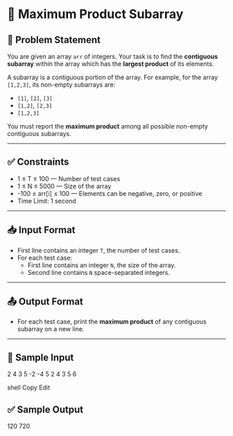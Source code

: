 # 🚀 Maximum Product Subarray

## 🧩 Problem Statement

You are given an array `arr` of integers. Your task is to find the **contiguous subarray** within the array which has the **largest product** of its elements.

A subarray is a contiguous portion of the array. For example, for the array `[1,2,3]`, its non-empty subarrays are:
- `[1]`, `[2]`, `[3]`
- `[1,2]`, `[2,3]`
- `[1,2,3]`

You must report the **maximum product** among all possible non-empty contiguous subarrays.

---

## ✅ Constraints

- 1 ≤ T ≤ 100 — Number of test cases  
- 1 ≤ N ≤ 5000 — Size of the array  
- -100 ≤ arr[i] ≤ 100 — Elements can be negative, zero, or positive  
- Time Limit: 1 second

---

## 📥 Input Format

- First line contains an integer `T`, the number of test cases.
- For each test case:
  - First line contains an integer `N`, the size of the array.
  - Second line contains `N` space-separated integers.

---

## 📤 Output Format

- For each test case, print the **maximum product** of any contiguous subarray on a new line.

---

## 🧪 Sample Input

2
4
3 5 -2 -4
5
2 4 3 5 6

shell
Copy
Edit

## ✅ Sample Output

120
720
